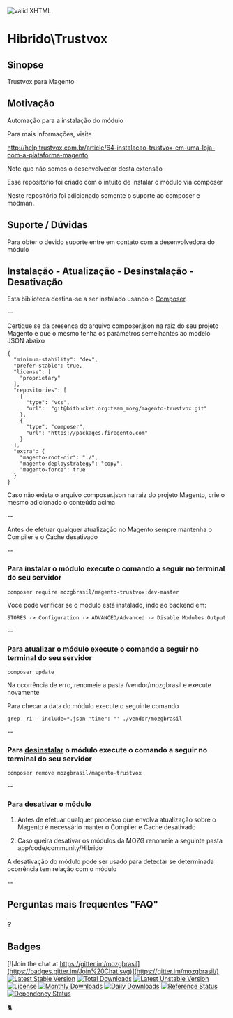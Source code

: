 [checkmark]: https://raw.githubusercontent.com/mozgbrasil/mozgbrasil.github.io/master/assets/images/logos/logo_32_32.png "MOZG"
![valid XHTML][checkmark]

[psr4]: http://www.php-fig.org/psr/psr-4/
[getcomposer]: https://getcomposer.org/
[uninstall-mods]: https://getcomposer.org/doc/03-cli.md#remove

# Hibrido\Trustvox

## Sinopse

Trustvox para Magento

## Motivação

Automação para a instalação do módulo

Para mais informações, visite

http://help.trustvox.com.br/article/64-instalacao-trustvox-em-uma-loja-com-a-plataforma-magento

Note que não somos o desenvolvedor desta extensão

Esse repositório foi criado com o intuito de instalar o módulo via composer

Neste repositório foi adicionado somente o suporte ao composer e modman.

## Suporte / Dúvidas

Para obter o devido suporte entre em contato com a desenvolvedora do módulo

## Instalação - Atualização - Desinstalação - Desativação

Esta biblioteca destina-se a ser instalado usando o [Composer][getcomposer].

--

Certique se da presença do arquivo composer.json na raiz do seu projeto Magento e que o mesmo tenha os parâmetros semelhantes ao modelo JSON abaixo

	{
	  "minimum-stability": "dev",
	  "prefer-stable": true,
	  "license": [
	    "proprietary"
	  ],
	  "repositories": [
		{
		  "type": "vcs",
		  "url":  "git@bitbucket.org:team_mozg/magento-trustvox.git"
		},
	    {
	      "type": "composer",
	      "url": "https://packages.firegento.com"
	    }
	  ],
	  "extra": {
	    "magento-root-dir": "./",
	    "magento-deploystrategy": "copy",
	    "magento-force": true
	  }
	}

Caso não exista o arquivo composer.json na raiz do projeto Magento, crie o mesmo adicionado o conteúdo acima

--

Antes de efetuar qualquer atualização no Magento sempre mantenha o Compiler e o Cache desativado

--

### Para instalar o módulo execute o comando a seguir no terminal do seu servidor

	composer require mozgbrasil/magento-trustvox:dev-master

Você pode verificar se o módulo está instalado, indo ao backend em:

	STORES -> Configuration -> ADVANCED/Advanced -> Disable Modules Output

--

### Para atualizar o módulo execute o comando a seguir no terminal do seu servidor

	composer update

Na ocorrência de erro, renomeie a pasta /vendor/mozgbrasil e execute novamente

Para checar a data do módulo execute o seguinte comando

	grep -ri --include=*.json 'time": "' ./vendor/mozgbrasil

--

### Para [desinstalar][uninstall-mods] o módulo execute o comando a seguir no terminal do seu servidor

	composer remove mozgbrasil/magento-trustvox

--

### Para desativar o módulo

1. Antes de efetuar qualquer processo que envolva atualização sobre o Magento é necessário manter o Compiler e Cache desativado

2. Caso queira desativar os módulos da MOZG renomeie a seguinte pasta app/code/community/Hibrido

A desativação do módulo pode ser usado para detectar se determinada ocorrência tem relação com o módulo

--

## Perguntas mais frequentes "FAQ"

### ?

## Badges

[![Join the chat at https://gitter.im/mozgbrasil](https://badges.gitter.im/Join%20Chat.svg)](https://gitter.im/mozgbrasil/)
[![Latest Stable Version](https://poser.pugx.org/mozgbrasil/magento-trustvox/v/stable)](https://packagist.org/packages/mozgbrasil/magento-trustvox)
[![Total Downloads](https://poser.pugx.org/mozgbrasil/magento-trustvox/downloads)](https://packagist.org/packages/mozgbrasil/magento-trustvox)
[![Latest Unstable Version](https://poser.pugx.org/mozgbrasil/magento-trustvox/v/unstable)](https://packagist.org/packages/mozgbrasil/magento-trustvox)
[![License](https://poser.pugx.org/mozgbrasil/magento-trustvox/license)](https://packagist.org/packages/mozgbrasil/magento-trustvox)
[![Monthly Downloads](https://poser.pugx.org/mozgbrasil/magento-trustvox/d/monthly)](https://packagist.org/packages/mozgbrasil/magento-trustvox)
[![Daily Downloads](https://poser.pugx.org/mozgbrasil/magento-trustvox/d/daily)](https://packagist.org/packages/mozgbrasil/magento-trustvox)
[![Reference Status](https://www.versioneye.com/php/mozgbrasil:magento-trustvox/reference_badge.svg?style=flat-square)](https://www.versioneye.com/php/mozgbrasil:magento-trustvox/references)
[![Dependency Status](https://www.versioneye.com/php/mozgbrasil:magento-trustvox/1.0.0/badge?style=flat-square)](https://www.versioneye.com/php/mozgbrasil:magento-trustvox/1.0.0)

:cat2:
